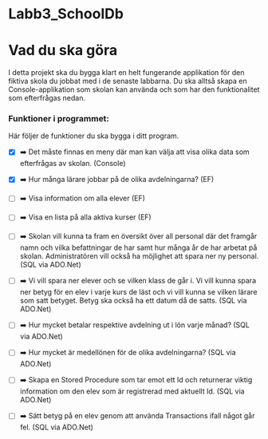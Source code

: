 # Labb3_SchoolDb

# Vad du ska göra

I detta projekt ska du bygga klart en helt fungerande applikation för den fiktiva skola du jobbat med i de senaste labbarna. Du ska alltså skapa en Console-applikation som skolan kan använda och som har den funktionalitet som efterfrågas nedan.

### Funktioner i programmet:

Här följer de funktioner du ska bygga i ditt program.


- [X] ➡️ Det måste finnas en meny där man kan välja att visa olika data som efterfrågas av skolan. (Console)

- [X] ➡️ Hur många lärare jobbar på de olika avdelningarna? (EF)

- [ ] ➡️ Visa information om alla elever (EF)

- [ ] ➡️ Visa en lista på alla aktiva kurser (EF)

- [ ] ➡️ Skolan vill kunna ta fram en översikt över all personal där det framgår namn och vilka befattningar de har samt hur många år de har arbetat på skolan. Administratören vill också ha möjlighet att spara ner ny personal. (SQL via ADO.Net)

- [ ] ➡️ Vi vill spara ner elever och se vilken klass de går i. Vi vill kunna spara ner betyg för en elev i varje kurs de läst och vi vill kunna se vilken lärare som satt betyget. Betyg ska också ha ett datum då de satts. (SQL via ADO.Net)

- [ ] ➡️ Hur mycket betalar respektive avdelning ut i lön varje månad? (SQL via ADO.Net)

- [ ] ➡️ Hur mycket är medellönen för de olika avdelningarna? (SQL via ADO.Net)

- [ ] ➡️ Skapa en Stored Procedure som tar emot ett Id och returnerar viktig information om den elev som är registrerad med aktuellt Id. (SQL via ADO.Net)

- [ ] ➡️ Sätt betyg på en elev genom att använda Transactions ifall något går fel. (SQL via ADO.Net)
